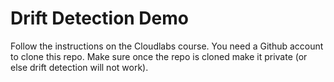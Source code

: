 # Drift Detection Demo

Follow the instructions on the Cloudlabs course.
You need a Github account to clone this repo.
Make sure once the repo is cloned make it private (or else drift detection will not work).


